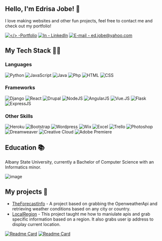 ## Hello, I'm Edrisa Jobe! 👋
I love making websites and other fun projects, feel free to contact me and check out my portfolio!

[![</> -Portfolio](https://img.shields.io/badge/<%2F>-Portfolio-0099E5?style=for-the-badge)](https://www.edrisajobe.dev)
[![In - LinkedIn](https://img.shields.io/badge/In-LinkedIn-3670A0?style=for-the-badge)](https://www.linkedin.com/in/edrisa-jobe-1305211b8/) 
[![E-mail - ed.jobe@yahoo.com](https://img.shields.io/badge/yahoo-ed.jobe%40yahoo.com-A100FF?style=for-the-badge)](https://www.yahoo.com)


## My Tech Stack 👨‍💻

### Languages
![Python](https://img.shields.io/badge/python-3670A0?style=for-the-badge&logo=python&logoColor=ffdd54) 
![JavaScript](https://img.shields.io/badge/JavaScript-F7DF1E?style=for-the-badge&logo=javascript&logoColor=black)
![Java](https://img.shields.io/badge/Java-ED8B00?style=for-the-badge&logo=java&logoColor=white)
![Php](https://img.shields.io/badge/PHP-777BB4?style=for-the-badge&logo=php&logoColor=white)
![HTML](https://img.shields.io/badge/html-%23E34F26.svg?style=for-the-badge&logo=html5&logoColor=white)
![CSS](https://img.shields.io/badge/css-%231572B6.svg?style=for-the-badge&logo=css3&logoColor=white)

### Frameworks
![Django](https://img.shields.io/badge/django-%23092E20.svg?style=for-the-badge&logo=django&logoColor=white)
![React](https://img.shields.io/badge/React-20232A?style=for-the-badge&logo=react&logoColor=61DAFB)
![Drupal](https://img.shields.io/badge/Drupal-0099E5?style=for-the-badge&logo=java&logoColor=white)
![NodeJS](https://img.shields.io/badge/Node.js-43853D?style=for-the-badge&logo=node.js&logoColor=white)
![AngularJS](https://img.shields.io/badge/Angular-DD0031?style=for-the-badge&logo=angular&logoColor=white)
![Vue.JS](https://img.shields.io/badge/Vue.js-35495E?style=for-the-badge&logo=vue.js&logoColor=4FC08D)
![Flask](https://img.shields.io/badge/Flask-000000?style=for-the-badge&logo=flask&logoColor=white)
![ExpressJS](https://img.shields.io/badge/Express.js-404D59?style=for-the-badge)

### Other Skills
![Heroku](https://img.shields.io/badge/heroku-%23430098.svg?style=for-the-badge&logo=heroku&logoColor=white)
![Bootstrap](https://img.shields.io/badge/bootstrap-%23563D7C.svg?style=for-the-badge&logo=bootstrap&logoColor=white)
![Wordpress](https://img.shields.io/badge/Wordpress-21759B?style=for-the-badge&logo=wordpress&logoColor=white)
![Wix](https://img.shields.io/badge/Wix-000?style=for-the-badge&logo=wix&logoColor=white)
![Excel](https://img.shields.io/badge/Microsoft_Excel-217346?style=for-the-badge&logo=microsoft-excel&logoColor=white)
![Trello](https://img.shields.io/badge/Trello-0052CC?style=for-the-badge&logo=trello&logoColor=white)
![Photoshop](https://img.shields.io/badge/Photoshop-31A8FF?style=for-the-badge&logo=Adobe%20Photoshop&logoColor=white)
![Dreamweaver](https://img.shields.io/badge/Dreamweaver-072401?style=for-the-badge&logo=Adobe%20Dreamweaver&logoColor=white)
![Creative Cloud](https://img.shields.io/badge/Adobe%20Creative%20Cloud-DA1F26?style=for-the-badge&logo=Adobe%20Creative%20Cloud&logoColor=white)
![Adobe Premiere](https://img.shields.io/badge/Adobe%20Premiere%20Pro-9999FF?style=for-the-badge&logo=Adobe%20Premiere%20Pro&logoColor=white)

## Education :books:
Albany State University, currently a Bachelor of Computer Science with an Informatics minor.

![image](https://www.albany.edu/communicationsmarketing/email/2015-convocation/banner-top.png)

## My projects :open_file_folder:
- [TheForecastInfo](http://www.theforecast.info) - A project based on grabbing the OpenweatherApi and retrieving weather conditions based on any city or country.
- [LocalRegion](http//www.localregion.info) - This project taught me how to maniulate apis and grab specific information based on a region. It also grabs user ip address to display current location.

[![Readme Card](https://github-readme-stats.vercel.app/api/pin/?username=edrisajobe&repo=TheForecastInfo)](https://github.com/EdrisaJobe/TheForecastInfo)
[![Readme Card](https://github-readme-stats.vercel.app/api/pin/?username=edrisajobe&repo=localregion)](https://github.com/EdrisaJobe/localregion)

<!---
EdrisaJobe/EdrisaJobe is a ✨ special ✨ repository because its `README.md` (this file) appears on your GitHub profile.
You can click the Preview link to take a look at your changes.
--->
